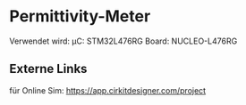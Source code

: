 # Permittivity-Meter

Verwendet wird:
µC: STM32L476RG
Board: NUCLEO-L476RG 

## Externe Links

für Online Sim: https://app.cirkitdesigner.com/project

